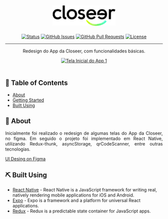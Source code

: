 <p align="center">
  <a href="" rel="noopener">
 <img width=200  src="./src/assets/images/logo-closeer-black@2x.png" alt="Project logo"></a>
</p>

<h3 align="center"></h3>

<div align="center">

[![Status](https://img.shields.io/badge/status-active-success.svg)]()
[![GitHub Issues](https://img.shields.io/github/issues/viniciusraja/MegahackAmbev.svg)](https://github.com/viniciusraja/Closeer-CloneUI/issues)
[![GitHub Pull Requests](https://img.shields.io/github/issues-pr/viniciusraja/MegahackAmbev.svg)](https://github.com/viniciusraja/Closeer-CloneUI/pulls)
[![License](https://img.shields.io/badge/license-MIT-blue.svg)](/LICENSE)

</div>

---

<p align="center"> Redesign do App da Closeer, com funcionalidades básicas.
</p>

<div align="center" style="margin-bottom:50px" >
  <a href="" rel="noopener">
 <img width=250px src="./readme/AppUsability.gif" alt="Tela Inicial do App 1"></a>
</div>

## 📝 Table of Contents

- [About](#about)
- [Getting Started](#getting_started)
- [Built Using](#built_using)


## 🧐 About <a name = "about"></a>

<p align="justify">
Inicialmente foi realizado o redesign de algumas telas do App da Closeer, no figma. Em seguido o projeto foi implementado em React Native, utilizando Redux-thunk, asyncStorage, qrCodeScanner, entre outras tecnologias.

[UI Desing on Figma](https://www.figma.com/file/U3M1MGIUig5lLNQNgqU1MZ/Closeer-UI?node-id=0%3A1)

</p>

<!-- ## 🏁 Getting Started <a name = "getting_started"></a>


### Executando o APP

Você poderá executar o Closeer Clone por meio do App do Expo, basta escanear o QrCode abaixo com o App Expo, que pode ser encontrado na PlayStore.

Você também poderá executar o app por meio do navegador com o link abaixo:
https://expo.io/appetize-simulator?url=https://expo.io/@viniciusraja/megahack-ambev-experience


O QrCode também pode ser encontrado no link abaixo:
https://expo.io/@viniciusraja/megahack-ambev-experience

<p align="center">
  <a href="" rel="noopener">
 <img width=300px src="https://raw.githubusercontent.com/viniciusraja/MegahackAmbev/master/readme/expoQrcode.PNG" alt="QrCode para executar app"></a>
</p>


### Crie sua conta ou entre nesta conta teste
``` 
    email: maria@gmail.com
    password:12345
```    
### QrCodes Mockados Para uso no App
Abra o Scan no seu AmbevExperience após logar na sua conta e escaneie os QrCodes Abaixo

### QrCode para ganhar pontos com reciclagem
<p align="center" >
  <a href="" rel="noopener" margin-right=10>
 <img width=300px src="https://raw.githubusercontent.com/viniciusraja/MegahackAmbev/master/readme/QrcodeReciclagem.PNG" alt="Qrcode para uso do usuário">
 </a>

</p>
<p align="center" >
  <a href="" rel="noopener">
 <img width=300px src="https://raw.githubusercontent.com/viniciusraja/MegahackAmbev/master/readme/QrcodeReciclagem2.PNG" alt="Qrcode para uso do usuário">
 </a>
</p>



### QrCode com anúncio
<p align="center" >
  <a href="" rel="noopener" margin-right=10>
 <img width=300px src="https://raw.githubusercontent.com/viniciusraja/MegahackAmbev/master/readme/qrCodeAnuncios.PNG" alt="Qrcode para uso do usuário">
 </a>
 -->

## ⛏️ Built Using <a name = "built_using"></a>

- [React Native](https://reactnative.dev/) - React Native is a JavaScript framework for writing real, natively rendering mobile applications for iOS and Android.
- [Expo](https://docs.expo.io/) - Expo is a framework and a platform for universal React applications.
- [Redux](https://redux.js.org/) - Redux is a predictable state container for JavaScript apps.




